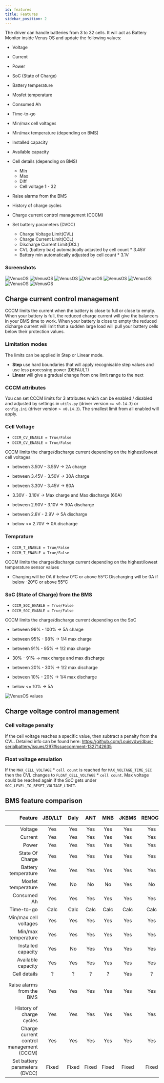 ```yaml
---
id: features
title: Features
sidebar_position: 2
---
```


The driver can handle batteries from 3 to 32 cells. It will act as Battery Monitor inside Venus OS and update the following values:

* Voltage
* Current
* Power
* SoC (State of Charge)
* Battery temperature
* Mosfet temperature
* Consumed Ah
* Time-to-go

* Min/max cell voltages
* Min/max temperature (depending on BMS)
* Installed capacity
* Available capacity

* Cell details (depending on BMS)
  * Min
  * Max
  * Diff
  * Cell voltage 1 - 32

* Raise alarms from the BMS

* History of charge cycles

* Charge current control management (CCCM)

* Set battery parameters (DVCC)
  * Charge Voltage Limit(CVL)
  * Charge Current Limit(CCL)
  * Discharge Current Limit(DCL)
  * CVL (battery bax) automatically adjusted by cell count \* 3.45V
  * Battery min automatically adjusted by cell count \* 3.1V

### Screenshots

![VenusOS](../../screenshots/venus-os_003.png)
![VenusOS](../../screenshots/venus-os_005.png)
![VenusOS](../../screenshots/venus-os_006.png)
![VenusOS](../../screenshots/venus-os_007.png)
![VenusOS](../../screenshots/venus-os_008.png)
![VenusOS](../../screenshots/venus-os_009.png)
![VenusOS](../../screenshots/venus-os_010.png)
![VenusOS](../../screenshots/venus-os_013.png)


## Charge current control management
CCCM limits the current when the battery is close to full or close to empty.
When your battery is full, the reduced charge current will give the balancers in your BMS time to work.
When your battery is close to empty the reduced dicharge current will limit that a sudden large load will pull your battery cells below their protection values.

### Limitation modes
The limits can be applied in Step or Linear mode.
* **Step** use hard boundaries that will apply recognisable step values and use less processing power (DEFAULT)
* **Linear** will give a gradual change from one limit range to the next

### CCCM attributes
You can set CCCM limits for 3 attributes which can be enabled / disabled and adjusted by settings in `utils.py` (driver version `<= v0.14.3`) or `config.ini` (driver version `> v0.14.3`).
The smallest limit from all enabled will apply.

### Cell Voltage
* `CCCM_CV_ENABLE = True/False`
* `DCCM_CV_ENABLE = True/False`

CCCM limits the charge/discharge current depending on the highest/lowest cell voltages

* between 3.50V - 3.55V &rarr; 2A charge
* between 3.45V - 3.50V &rarr; 30A charge
* between 3.30V - 3.45V &rarr; 60A

* 3.30V - 3.10V &rarr; Max charge and Max discharge (60A)

* between 2.90V - 3.10V &rarr; 30A discharge
* between 2.8V - 2.9V &rarr; 5A discharge
* below <= 2.70V &rarr; 0A discharge

### Temprature

* `CCCM_T_ENABLE = True/False`
* `DCCM_T_ENABLE = True/False`

CCCM limits the charge/discharge current depending on the highest/lowest temperature sensor values
* Charging will be 0A if below 0°C or above 55°C
Discharging will be 0A if below -20°C or above 55°C

### SoC (State of Charge) from the BMS
* `CCCM_SOC_ENABLE = True/False`
* `DCCM_SOC_ENABLE = True/False`

CCCM limits the charge/discharge current depending on the SoC

* between 99% - 100% &rarr; 5A charge
* between 95% - 98% &rarr; 1/4 max charge
* between 91% - 95% &rarr; 1/2 max charge

* 30% - 91% &rarr; max charge and max discharge

* between 20% - 30% &rarr; 1/2 max discharge
* between 10% - 20% &rarr; 1/4 max discharge
* below <= 10% &rarr; 5A

![VenusOS values](../../screenshots/vrm-charge-limits.png)

## Charge voltage control management

### Cell voltage penalty
If the cell voltage reaches a specific value, then subtract a penalty from the CVL.
Detailed info can be found here: https://github.com/Louisvdw/dbus-serialbattery/issues/297#issuecomment-1327142635
### Float voltage emulation
If the `MAX_CELL_VOLTAGE` \* `cell count` is reached for `MAX_VOLTAGE_TIME_SEC` then the CVL changes to `FLOAT_CELL_VOLTAGE` \* `cell count`. Max voltage could be reached again if the SoC gets under `SOC_LEVEL_TO_RESET_VOLTAGE_LIMIT`.

## BMS feature comparison
| Feature | JBD/LLT | Daly | ANT | MNB | JKBMS | RENOGY | TIAN/LIFE Power | ECS |
| ---: | :---: | :---: | :---: | :---: | :---: | :---: | :---: | :---: |
| Voltage | Yes | Yes | Yes | Yes | Yes | Yes | Yes | Yes |
| Current | Yes | Yes | Yes | Yes | Yes | Yes | Yes | Yes |
| Power | Yes | Yes | Yes | Yes | Yes | Yes | Yes | Yes |
| State Of Charge | Yes | Yes | Yes | Yes | Yes | Yes | Yes | Yes |
| Battery temperature | Yes | Yes | Yes | Yes | Yes | Yes | Yes | Yes |
| Mosfet temperature | Yes | No | No | No | Yes | No | No | No |
| Consumed Ah | Yes | Yes | Yes | Yes | Yes | Yes | Yes | Yes |
| Time-to-go | Calc | Calc | Calc | Calc | Calc | Calc | Calc | Calc |
| Min/max cell voltages | Yes | Yes | Yes | Yes | Yes | Yes | Yes | No |
| Min/max temperature | Yes | Yes | Yes | Yes | Yes | Yes | Yes | Yes |
| Installed capacity | Yes | No | Yes | Yes | Yes | Yes | Yes | Yes |
| Available capacity | Yes | Yes | Yes | Yes | Yes | Yes | Yes | Yes |
| Cell details | ? | ? | ? | ? | Yes | ? | ? | ? |
| Raise alarms from the BMS | Yes | Yes | Yes | Yes | Yes | Yes | Yes | Yes (no cells yet) |
| History of charge cycles | Yes | Yes | Yes | Yes | Yes | Yes | Yes | No |
| Charge current control management (CCCM) | Yes | Yes | Yes | Yes | Yes | Yes | Yes | Yes |
| Set battery parameters (DVCC) | Fixed | Fixed | Fixed | Fixed | Fixed | Fixed | Fixed | Yes |
